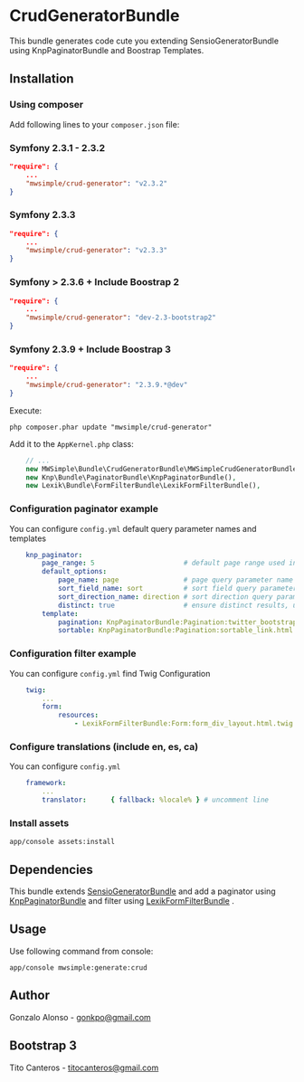 # CrudGeneratorBundle

This bundle generates code cute you extending SensioGeneratorBundle using KnpPaginatorBundle and Boostrap Templates.

## Installation

### Using composer

Add following lines to your `composer.json` file:

### Symfony 2.3.1 - 2.3.2

```json
"require": {
	...
	"mwsimple/crud-generator": "v2.3.2"
}
```

### Symfony 2.3.3

```json
"require": {
	...
	"mwsimple/crud-generator": "v2.3.3"
}
```

### Symfony > 2.3.6 + Include Boostrap 2

```json
"require": {
	...
	"mwsimple/crud-generator": "dev-2.3-bootstrap2"
}
```

### Symfony 2.3.9 + Include Boostrap 3

```json
"require": {
    ...
    "mwsimple/crud-generator": "2.3.9.*@dev"
}
```

Execute:

```cli
php composer.phar update "mwsimple/crud-generator"
```

Add it to the `AppKernel.php` class:

```php
	// ...
	new MWSimple\Bundle\CrudGeneratorBundle\MWSimpleCrudGeneratorBundle(),
	new Knp\Bundle\PaginatorBundle\KnpPaginatorBundle(),
	new Lexik\Bundle\FormFilterBundle\LexikFormFilterBundle(),
```

### Configuration paginator example

You can configure `config.yml` default query parameter names and templates

```yaml
    knp_paginator:
        page_range: 5                      # default page range used in pagination control
        default_options:
            page_name: page                # page query parameter name
            sort_field_name: sort          # sort field query parameter name
            sort_direction_name: direction # sort direction query parameter name
            distinct: true                 # ensure distinct results, useful when ORM queries are using GROUP BY statements
        template:
            pagination: KnpPaginatorBundle:Pagination:twitter_bootstrap_pagination.html.twig # bootstrap sliding pagination controls template
            sortable: KnpPaginatorBundle:Pagination:sortable_link.html.twig # sort link template
```

### Configuration filter example

You can configure `config.yml` find Twig Configuration

```yaml
    twig:
        ...
        form:
            resources:
                - LexikFormFilterBundle:Form:form_div_layout.html.twig
```

### Configure translations (include en, es, ca)

You can configure `config.yml`

```yaml
    framework:
        ...
        translator:      { fallback: %locale% } # uncomment line
```

### Install assets

```cli
app/console assets:install
```

## Dependencies

This bundle extends [SensioGeneratorBundle](https://github.com/sensio/SensioGeneratorBundle) and add a paginator using [KnpPaginatorBundle](https://github.com/KnpLabs/KnpPaginatorBundle) and filter using [LexikFormFilterBundle](https://github.com/lexik/LexikFormFilterBundle) .

## Usage

Use following command from console:

```cli
app/console mwsimple:generate:crud
```

## Author

Gonzalo Alonso - gonkpo@gmail.com

## Bootstrap 3

Tito Canteros - titocanteros@gmail.com